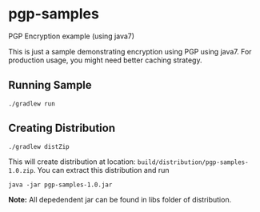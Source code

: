 # pgp-samples
PGP Encryption example (using java7)

This is just a sample  demonstrating encryption using PGP using java7. For production usage, you might need better caching 
strategy.

## Running Sample
```
./gradlew run
```

## Creating Distribution
```
./gradlew distZip   
```

This will create distribution at location: `build/distribution/pgp-samples-1.0.zip`.  You can extract this distribution and run
```
java -jar pgp-samples-1.0.jar
```

**Note:**  All depedendent jar can be found in libs folder of distribution. 
